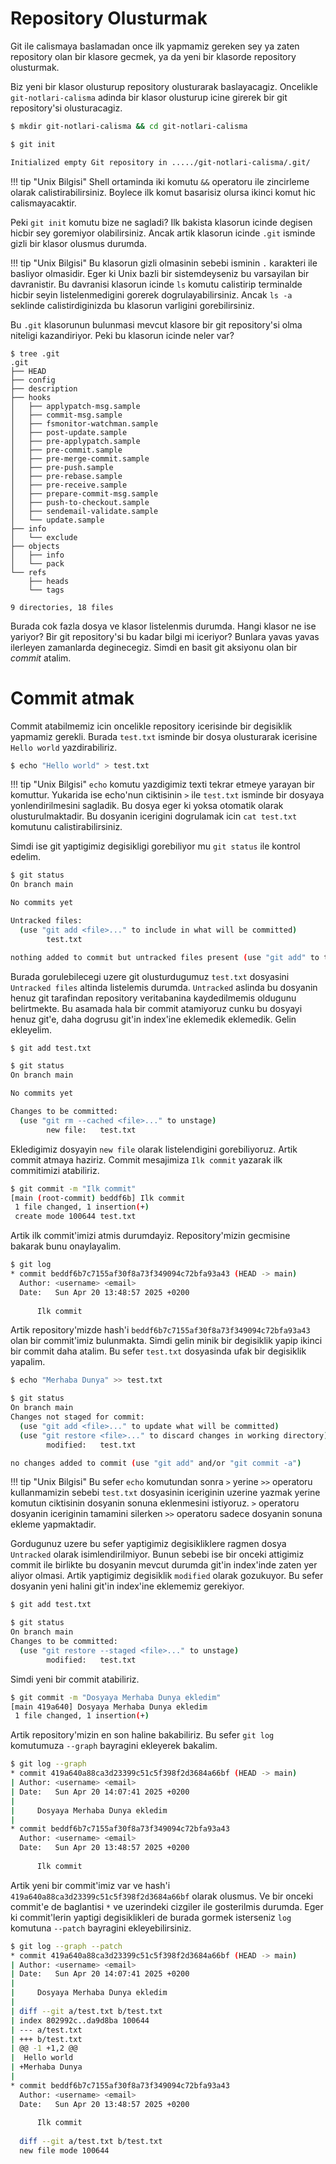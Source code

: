 # Repository Olusturmak

Git ile calismaya baslamadan once ilk yapmamiz gereken sey ya zaten repository olan bir klasore gecmek, ya da yeni bir klasorde repository olusturmak.

Biz yeni bir klasor olusturup repository olusturarak baslayacagiz. Oncelikle `git-notlari-calisma` adinda bir klasor olusturup icine girerek bir git repository'si olusturacagiz.

```bash
$ mkdir git-notlari-calisma && cd git-notlari-calisma

$ git init

Initialized empty Git repository in ...../git-notlari-calisma/.git/
```

!!! tip "Unix Bilgisi"
    Shell ortaminda iki komutu `&&` operatoru ile zincirleme olarak calistirabilirsiniz. Boylece ilk komut basarisiz olursa ikinci komut hic calismayacaktir.

Peki `git init` komutu bize ne sagladi? Ilk bakista klasorun icinde degisen hicbir sey goremiyor olabilirsiniz. Ancak artik klasorun icinde `.git` isminde gizli bir klasor olusmus durumda. 

!!! tip "Unix Bilgisi"
    Bu klasorun gizli olmasinin sebebi isminin `.` karakteri ile basliyor olmasidir. Eger ki Unix bazli bir sistemdeyseniz bu varsayilan bir davranistir. Bu davranisi klasorun icinde `ls` komutu calistirip terminalde hicbir seyin listelenmedigini gorerek dogrulayabilirsiniz. Ancak `ls -a` seklinde calistirdiginizda bu klasorun varligini gorebilirsiniz.

Bu `.git` klasorunun bulunmasi mevcut klasore bir git repository'si olma niteligi kazandiriyor. Peki bu klasorun icinde neler var?

```
$ tree .git
.git
├── HEAD
├── config
├── description
├── hooks
│   ├── applypatch-msg.sample
│   ├── commit-msg.sample
│   ├── fsmonitor-watchman.sample
│   ├── post-update.sample
│   ├── pre-applypatch.sample
│   ├── pre-commit.sample
│   ├── pre-merge-commit.sample
│   ├── pre-push.sample
│   ├── pre-rebase.sample
│   ├── pre-receive.sample
│   ├── prepare-commit-msg.sample
│   ├── push-to-checkout.sample
│   ├── sendemail-validate.sample
│   └── update.sample
├── info
│   └── exclude
├── objects
│   ├── info
│   └── pack
└── refs
    ├── heads
    └── tags

9 directories, 18 files
```

Burada cok fazla dosya ve klasor listelenmis durumda. Hangi klasor ne ise yariyor? Bir git repository'si bu kadar bilgi mi iceriyor? Bunlara yavas yavas ilerleyen zamanlarda deginecegiz. Simdi en basit git aksiyonu olan bir *commit* atalim.

# Commit atmak

Commit atabilmemiz icin oncelikle repository icerisinde bir degisiklik yapmamiz gerekli. Burada `test.txt` isminde bir dosya olusturarak icerisine `Hello world` yazdirabiliriz.

```bash
$ echo "Hello world" > test.txt
```

!!! tip "Unix Bilgisi"
    `echo` komutu yazdigimiz texti tekrar etmeye yarayan bir komuttur. Yukarida ise echo'nun ciktisinin `>` ile `test.txt` isminde bir dosyaya yonlendirilmesini sagladik. Bu dosya eger ki yoksa otomatik olarak olusturulmaktadir. Bu dosyanin icerigini dogrulamak icin `cat test.txt` komutunu calistirabilirsiniz.

Simdi ise git yaptigimiz degisikligi gorebiliyor mu `git status` ile kontrol edelim.

```bash
$ git status
On branch main

No commits yet

Untracked files:
  (use "git add <file>..." to include in what will be committed)
        test.txt

nothing added to commit but untracked files present (use "git add" to track)
```

Burada gorulebilecegi uzere git olusturdugumuz `test.txt` dosyasini `Untracked files` altinda listelemis durumda. `Untracked` aslinda bu dosyanin henuz git tarafindan repository veritabanina kaydedilmemis oldugunu belirtmekte. Bu asamada hala bir commit atamiyoruz cunku bu dosyayi henuz git'e, daha dogrusu git'in index'ine eklemedik eklemedik. Gelin ekleyelim.

```bash
$ git add test.txt

$ git status
On branch main

No commits yet

Changes to be committed:
  (use "git rm --cached <file>..." to unstage)
        new file:   test.txt
```

Ekledigimiz dosyayin `new file` olarak listelendigini gorebiliyoruz. Artik commit atmaya haziriz. Commit mesajimiza `Ilk commit` yazarak ilk commitimizi atabiliriz.

```bash
$ git commit -m "Ilk commit"
[main (root-commit) beddf6b] Ilk commit
 1 file changed, 1 insertion(+)
 create mode 100644 test.txt
```

Artik ilk commit'imizi atmis durumdayiz. Repository'mizin gecmisine bakarak bunu onaylayalim.

```bash
$ git log
* commit beddf6b7c7155af30f8a73f349094c72bfa93a43 (HEAD -> main)
  Author: <username> <email>
  Date:   Sun Apr 20 13:48:57 2025 +0200
  
      Ilk commit
```

Artik repository'mizde hash'i `beddf6b7c7155af30f8a73f349094c72bfa93a43` olan bir commit'imiz bulunmakta. Simdi gelin minik bir degisiklik yapip ikinci bir commit daha atalim. Bu sefer `test.txt` dosyasinda ufak bir degisiklik yapalim.

```bash
$ echo "Merhaba Dunya" >> test.txt

$ git status
On branch main
Changes not staged for commit:
  (use "git add <file>..." to update what will be committed)
  (use "git restore <file>..." to discard changes in working directory)
        modified:   test.txt

no changes added to commit (use "git add" and/or "git commit -a")
```

!!! tip "Unix Bilgisi"
    Bu sefer `echo` komutundan sonra `>` yerine `>>` operatoru kullanmamizin sebebi `test.txt` dosyasinin iceriginin uzerine yazmak yerine komutun ciktisinin dosyanin sonuna eklenmesini istiyoruz. `>` operatoru dosyanin iceriginin tamamini silerken `>>` operatoru sadece dosyanin sonuna ekleme yapmaktadir.

Gordugunuz uzere bu sefer yaptigimiz degisikliklere ragmen dosya `Untracked` olarak isimlendirilmiyor. Bunun sebebi ise bir onceki attigimiz commit ile birlikte bu dosyanin mevcut durumda git'in index'inde zaten yer aliyor olmasi. Artik yaptigimiz degisiklik `modified` olarak gozukuyor. Bu sefer dosyanin yeni halini git'in index'ine eklememiz gerekiyor.

```bash
$ git add test.txt

$ git status
On branch main
Changes to be committed:
  (use "git restore --staged <file>..." to unstage)
        modified:   test.txt
```

Simdi yeni bir commit atabiliriz.

```bash
$ git commit -m "Dosyaya Merhaba Dunya ekledim"
[main 419a640] Dosyaya Merhaba Dunya ekledim
 1 file changed, 1 insertion(+)
```

Artik repository'mizin en son haline bakabiliriz. Bu sefer `git log` komutumuza `--graph` bayragini ekleyerek bakalim.

```bash
$ git log --graph
* commit 419a640a88ca3d23399c51c5f398f2d3684a66bf (HEAD -> main)
| Author: <username> <email>
| Date:   Sun Apr 20 14:07:41 2025 +0200
| 
|     Dosyaya Merhaba Dunya ekledim
| 
* commit beddf6b7c7155af30f8a73f349094c72bfa93a43
  Author: <username> <email>
  Date:   Sun Apr 20 13:48:57 2025 +0200
  
      Ilk commit
```

Artik yeni bir commit'imiz var ve hash'i `419a640a88ca3d23399c51c5f398f2d3684a66bf` olarak olusmus. Ve bir onceki commit'e de baglantisi `*` ve uzerindeki cizgiler ile gosterilmis durumda. Eger ki commit'lerin yaptigi degisiklikleri de burada gormek isterseniz `log` komutuna `--patch` bayragini ekleyebilirsiniz.

```bash
$ git log --graph --patch
* commit 419a640a88ca3d23399c51c5f398f2d3684a66bf (HEAD -> main)
| Author: <username> <email>
| Date:   Sun Apr 20 14:07:41 2025 +0200
| 
|     Dosyaya Merhaba Dunya ekledim
| 
| diff --git a/test.txt b/test.txt
| index 802992c..da9d8ba 100644
| --- a/test.txt
| +++ b/test.txt
| @@ -1 +1,2 @@
|  Hello world
| +Merhaba Dunya
| 
* commit beddf6b7c7155af30f8a73f349094c72bfa93a43
  Author: <username> <email>
  Date:   Sun Apr 20 13:48:57 2025 +0200
  
      Ilk commit
  
  diff --git a/test.txt b/test.txt
  new file mode 100644
```